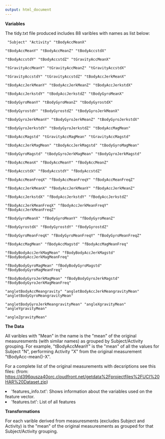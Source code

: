 ```yaml
---
output: html_document
---
```

<b>Variables</b>

The tidy.txt file produced includes 88 varibles with names as list below:<p>
<code>
"Subject"                           "Activity"                          "tBodyAccMeanX"                    
"tBodyAccMeanY"                     "tBodyAccMeanZ"                     "tBodyAccstdX"                     
"tBodyAccstdY"                      "tBodyAccstdZ"                      "tGravityAccMeanX"                 
"tGravityAccMeanY"                  "tGravityAccMeanZ"                  "tGravityAccstdX"                  
"tGravityAccstdY"                   "tGravityAccstdZ"                   "tBodyAccJerkMeanX"                
"tBodyAccJerkMeanY"                 "tBodyAccJerkMeanZ"                 "tBodyAccJerkstdX"                 
"tBodyAccJerkstdY"                  "tBodyAccJerkstdZ"                  "tBodyGyroMeanX"                   
"tBodyGyroMeanY"                    "tBodyGyroMeanZ"                    "tBodyGyrostdX"                    
"tBodyGyrostdY"                     "tBodyGyrostdZ"                     "tBodyGyroJerkMeanX"               
"tBodyGyroJerkMeanY"                "tBodyGyroJerkMeanZ"                "tBodyGyroJerkstdX"                
"tBodyGyroJerkstdY"                 "tBodyGyroJerkstdZ"                 "tBodyAccMagMean"                  
"tBodyAccMagstd"                    "tGravityAccMagMean"                "tGravityAccMagstd"                
"tBodyAccJerkMagMean"               "tBodyAccJerkMagstd"                "tBodyGyroMagMean"                 
"tBodyGyroMagstd"                   "tBodyGyroJerkMagMean"              "tBodyGyroJerkMagstd"              
"fBodyAccMeanX"                     "fBodyAccMeanY"                     "fBodyAccMeanZ"                    
"fBodyAccstdX"                      "fBodyAccstdY"                      "fBodyAccstdZ"                     
"fBodyAccMeanFreqX"                 "fBodyAccMeanFreqY"                 "fBodyAccMeanFreqZ"                
"fBodyAccJerkMeanX"                 "fBodyAccJerkMeanY"                 "fBodyAccJerkMeanZ"                
"fBodyAccJerkstdX"                  "fBodyAccJerkstdY"                  "fBodyAccJerkstdZ"                 
"fBodyAccJerkMeanFreqX"             "fBodyAccJerkMeanFreqY"             "fBodyAccJerkMeanFreqZ"            
"fBodyGyroMeanX"                    "fBodyGyroMeanY"                    "fBodyGyroMeanZ"                   
"fBodyGyrostdX"                     "fBodyGyrostdY"                     "fBodyGyrostdZ"                    
"fBodyGyroMeanFreqX"                "fBodyGyroMeanFreqY"                "fBodyGyroMeanFreqZ"               
"fBodyAccMagMean"                   "fBodyAccMagstd"                    "fBodyAccMagMeanFreq"              
"fBodyBodyAccJerkMagMean"           "fBodyBodyAccJerkMagstd"            "fBodyBodyAccJerkMagMeanFreq"      
"fBodyBodyGyroMagMean"              "fBodyBodyGyroMagstd"               "fBodyBodyGyroMagMeanFreq"         
"fBodyBodyGyroJerkMagMean"          "fBodyBodyGyroJerkMagstd"           "fBodyBodyGyroJerkMagMeanFreq"     
"angletBodyAccMeangravity"          "angletBodyAccJerkMeangravityMean"  "angletBodyGyroMeangravityMean"    
"angletBodyGyroJerkMeangravityMean" "angleXgravityMean"                 "angleYgravityMean"                
"angleZgravityMean"
</code>

<b>The Data</b>

All varibles with "Mean" in the name is the "mean" of the original measuresments (with similar names) as grouped
by Subject/Activity grouping.  For example, "tBodyAccMeanY" is the "mean" of all the values for Subject "N", performing
Activity "X" from the original measurement "tBodyAcc-mean()-X".

For a complete list of the original measurements with decsriptions see this files: (from: https://d396qusza40orc.cloudfront.net/getdata%2Fprojectfiles%2FUCI%20HAR%20Dataset.zip)<p>
<list>
<li>'features_info.txt': Shows information about the variables used on the feature vector.</li>
<li>'features.txt': List of all features</li>
</list>




<b>Transformations</b>

For each varible derived from measuresments (excludes Subject and Activity) is the "mean" of the original measuresments as grouped
for that Subject/Activity grouping.
